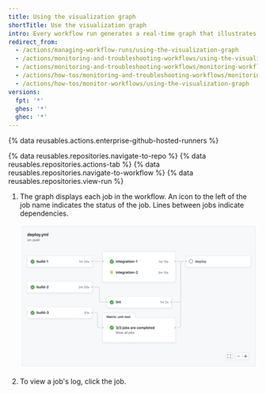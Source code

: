 ```yaml
---
title: Using the visualization graph
shortTitle: Use the visualization graph
intro: Every workflow run generates a real-time graph that illustrates the run progress. You can use this graph to monitor and debug workflows.
redirect_from:
  - /actions/managing-workflow-runs/using-the-visualization-graph
  - /actions/monitoring-and-troubleshooting-workflows/using-the-visualization-graph
  - /actions/monitoring-and-troubleshooting-workflows/monitoring-workflows/using-the-visualization-graph
  - /actions/how-tos/monitoring-and-troubleshooting-workflows/monitoring-workflows/using-the-visualization-graph
  - /actions/how-tos/monitor-workflows/using-the-visualization-graph
versions:
  fpt: '*'
  ghes: '*'
  ghec: '*'
---
```


{% data reusables.actions.enterprise-github-hosted-runners %}

{% data reusables.repositories.navigate-to-repo %}
{% data reusables.repositories.actions-tab %}
{% data reusables.repositories.navigate-to-workflow %}
{% data reusables.repositories.view-run %}

1. The graph displays each job in the workflow. An icon to the left of the job name indicates the status of the job. Lines between jobs indicate dependencies.

   ![Screenshot of the visualization graph of a workflow run.](/assets/images/help/actions/workflow-graph.png)
1. To view a job's log, click the job.
